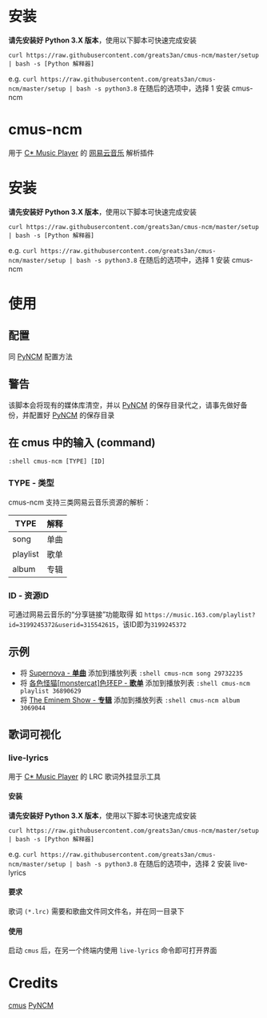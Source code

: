 # 安装
**请先安装好 Python 3.X 版本**，使用以下脚本可快速完成安装
	
	curl https://raw.githubusercontent.com/greats3an/cmus-ncm/master/setup | bash -s [Python 解释器]
e.g. `curl https://raw.githubusercontent.com/greats3an/cmus-ncm/master/setup | bash -s python3.8`
	在随后的选项中，选择 1 安装 cmus-ncm

# cmus-ncm
用于 [C* Music Player](https://cmus.github.io/) 的 [网易云音乐](https://music.163.com/) 解析插件

# 安装
**请先安装好 Python 3.X 版本**，使用以下脚本可快速完成安装
	
	curl https://raw.githubusercontent.com/greats3an/cmus-ncm/master/setup | bash -s [Python 解释器]
e.g. `curl https://raw.githubusercontent.com/greats3an/cmus-ncm/master/setup | bash -s python3.8`
	在随后的选项中，选择 1 安装 cmus-ncm
# 使用
## 配置
同 [PyNCM](https://github.com/greats3an/pyncm) 配置方法

## 警告
该脚本会将现有的媒体库清空，并以 [PyNCM](https://github.com/greats3an/pyncm) 的保存目录代之，请事先做好备份，并配置好 [PyNCM](https://github.com/greats3an/pyncm)  的保存目录

## 在 cmus 中的输入 (command)
	:shell cmus-ncm [TYPE] [ID]
### TYPE - 类型
cmus-ncm 支持三类网易云音乐资源的解析：

|TYPE|解释|
|-|-|
|song|单曲|
|playlist|歌单|
|album|专辑|

### ID - 资源ID
可通过网易云音乐的“分享链接”功能取得
如 `https://music.163.com/playlist?id=3199245372&userid=315542615`，该ID即为`3199245372`

## 示例
- 将 [Supernova - **单曲**](https://music.163.com/#/song?id=29732235) 添加到播放列表
	`:shell cmus-ncm song 29732235`
- 将 [各色怪猫[monstercat]色环EP - **歌单**](https://music.163.com/#/playlist?id=36890629) 添加到播放列表
	`:shell cmus-ncm playlist 36890629`
- 将 [The Eminem Show - **专辑**](https://music.163.com/#/album?id=3069044) 添加到播放列表
	`:shell cmus-ncm album 3069044`

## 歌词可视化
### live-lyrics

用于 [C* Music Player](https://cmus.github.io/) 的 LRC 歌词外挂显示工具

#### 安装
**请先安装好 Python 3.X 版本**，使用以下脚本可快速完成安装
	
	curl https://raw.githubusercontent.com/greats3an/cmus-ncm/master/setup | bash -s [Python 解释器]
e.g. `curl https://raw.githubusercontent.com/greats3an/cmus-ncm/master/setup | bash -s python3.8`
	在随后的选项中，选择 2 安装 live-lyrics

#### 要求
歌词 `(*.lrc)` 需要和歌曲文件同文件名，并在同一目录下

#### 使用
启动 `cmus` 后，在另一个终端内使用 `live-lyrics` 命令即可打开界面

# Credits
[cmus](https://cmus.github.io/)
[PyNCM](https://github.com/greats3an/pyncm) 
